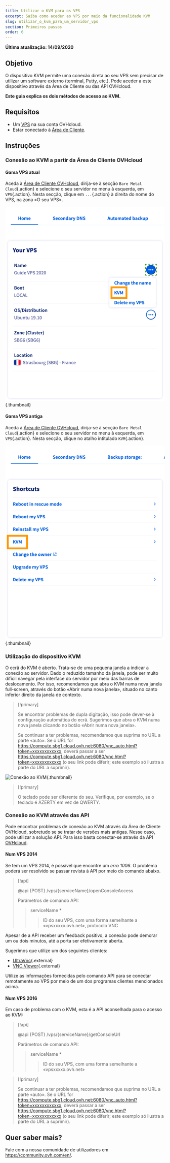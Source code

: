 ```yaml
---
title: Utilizar o KVM para os VPS
excerpt: Saiba como aceder ao VPS por meio da funcionalidade KVM
slug: utilizar_o_kvm_para_um_servidor_vps
section: Primeiros passos
order: 6
---
```


**Última atualização: 14/09/2020**

## Objetivo

O dispositivo KVM permite uma conexão direta ao seu VPS sem precisar de utilizar um software externo (terminal, Putty, etc.). Pode aceder a este dispositivo através da Área de Cliente ou das API OVHcloud.  

**Este guia explica os dois métodos de acesso ao KVM.**

## Requisitos

- Um [VPS](https://www.ovhcloud.com/pt/vps/) na sua conta OVHcloud.
- Estar conectado à [Área de Cliente](https://www.ovh.com/auth/?action=gotomanager&from=https://www.ovh.pt/&ovhSubsidiary=pt).

## Instruções

### Conexão ao KVM a partir da Área de Cliente OVHcloud

#### Gama VPS atual

Aceda à [Área de Cliente OVHcloud](https://www.ovh.com/auth/?action=gotomanager&from=https://www.ovh.pt/&ovhSubsidiary=pt), dirija-se à secção `Bare Metal Cloud`{.action} e selecione o seu servidor no menu à esquerda, em `VPS`{.action}. Nesta secção, clique em `...`{.action} à direita do nome do VPS, na zona «O seu VPS».

![Abrir KVM](images/kvm-new1.png){.thumbnail}

#### Gama VPS antiga

Aceda à [Área de Cliente OVHcloud](https://www.ovh.com/auth/?action=gotomanager&from=https://www.ovh.pt/&ovhSubsidiary=pt), dirija-se à secção `Bare Metal Cloud`{.action} e selecione o seu servidor no menu à esquerda, em `VPS`{.action}. Nesta secção, clique no atalho intitulado `KVM`{.action}.

![Clique no botão KVM](images/kvm-new2.png){.thumbnail}

### Utilização do dispositivo KVM

O ecrã do KVM é aberto. Trata-se de uma pequena janela a indicar a conexão ao servidor. Dado o reduzido tamanho da janela, pode ser muito difícil navegar pela interface do servidor por meio das barras de deslocamento. Por isso, recomendamos que abra o KVM numa nova janela full-screen, através do botão «Abrir numa nova janela», situado no canto inferior direito da janela de contexto.

> [!primary]
>
> Se encontrar problemas de dupla digitação, isso pode dever-se à configuração automática do ecrã. Sugerimos que abra o KVM numa nova janela clicando no botão «Abrir numa nova janela».
>
> Se continuar a ter problemas, recomendamos que suprima no URL a parte «auto». Se o URL for https://compute.sbg1.cloud.ovh.net:6080/vnc_auto.html?token=xxxxxxxxxxxx, deverá passar a ser https://compute.sbg1.cloud.ovh.net:6080/vnc.html?token=xxxxxxxxxxxx (o seu link pode diferir; este exemplo só ilustra a parte do URL a suprimir).
>

![Conexão ao KVM](images/kvm_screen.png){.thumbnail}

> [!primary]
>
> O teclado pode ser diferente do seu. Verifique, por exemplo, se o teclado é AZERTY em vez de QWERTY.
>

### Conexão ao KVM através das API

Pode encontrar problemas de conexão ao KVM através da Área de Cliente OVHcloud, sobretudo se se tratar de versões mais antigas. Nesse caso, pode utilizar a solução API. Para isso basta conectar-se através da API [OVHcloud](https://api.ovh.com/).

#### Num VPS 2014

Se tem um VPS 2014, é possível que encontre um *erro 1006*. O problema poderá ser resolvido se passar revista à API por meio do comando abaixo.

> [!api]
>
> @api {POST} /vps/{serviceName}/openConsoleAccess
>
> Parâmetros de comando API:
>
>> serviceName \*
>>> ID do seu VPS, com uma forma semelhante a «vpsxxxxx.ovh.net»,
>> protocolo
>>> VNC

Apesar de a API receber um feedback positivo, a conexão pode demorar um ou dois minutos, até a porta ser efetivamente aberta.

Sugerimos que utilize um dos seguintes clientes:

- [UltraVnc](https://www.uvnc.com/downloads/ultravnc.html){.external}
- [VNC Viewer](https://www.realvnc.com/en/connect/download/viewer/){.external}

Utilize as informações fornecidas pelo comando API para se conectar remotamente ao VPS por meio de um dos programas clientes mencionados acima.

#### Num VPS 2016

Em caso de problema com o KVM, esta é a API aconselhada para o acesso ao KVM:

> [!api]
>
> @api {POST} /vps/{serviceName}/getConsoleUrl
>
> Parâmetros de comando API:
>
>> serviceName \*
>>> ID do seu VPS, com uma forma semelhante a «vpsxxxxx.ovh.net»
>

> [!primary]
>
> Se continuar a ter problemas, recomendamos que suprima no URL a parte «auto». Se o URL for https://compute.sbg1.cloud.ovh.net:6080/vnc_auto.html?token=xxxxxxxxxxxx, deverá passar a ser https://compute.sbg1.cloud.ovh.net:6080/vnc.html?token=xxxxxxxxxxxx (o seu link pode diferir; este exemplo só ilustra a parte do URL a suprimir).
>

## Quer saber mais?

Fale com a nossa comunidade de utilizadores em <https://community.ovh.com/en/>.
